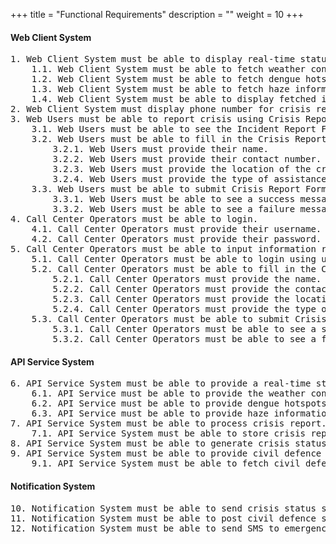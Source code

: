 +++
title = "Functional Requirements"
description = ""
weight = 10
+++

#### Web Client System
<pre class="white">
1. Web Client System must be able to display real-time status update on a map of Singapore.
    1.1. Web Client System must be able to fetch weather conditions.
    1.2. Web Client System must be able to fetch dengue hotspot information.
    1.3. Web Client System must be able to fetch haze information.
    1.4. Web Client System must be able to display fetched information on a map of Singapore.
2. Web Client System must display phone number for crisis report.
3. Web Users must be able to report crisis using Crisis Report Form.
    3.1. Web Users must be able to see the Incident Report Form in the Crisis Report Page.
    3.2. Web Users must be able to fill in the Crisis Report Form.
        3.2.1. Web Users must provide their name.
        3.2.2. Web Users must provide their contact number.
        3.2.3. Web Users must provide the location of the crisis.
        3.2.4. Web Users must provide the type of assistance required, i.e. emergency ambulance, rescue and evacuation, fire-fighting and gas leak control.
    3.3. Web Users must be able to submit Crisis Report Form.
        3.3.1. Web Users must be able to see a success message when submit succeeds.
        3.3.2. Web Users must be able to see a failure message when submit fails.
4. Call Center Operators must be able to login.
    4.1. Call Center Operators must provide their username.
    4.2. Call Center Operators must provide their password.
5. Call Center Operators must be able to input information received from calls.
    5.1. Call Center Operators must be able to login using username and password.
    5.2. Call Center Operators must be able to fill in the Crisis Report Form.
        5.2.1. Call Center Operators must provide the name.
        5.2.2. Call Center Operators must provide the contact number.
        5.2.3. Call Center Operators must provide the location of the crisis.
        5.2.4. Call Center Operators must provide the type of assistance required, i.e. emergency ambulance, rescue and evacuation, fire-fighting and gas leak control.
    5.3. Call Center Operators must be able to submit Crisis Report Form.
        5.3.1. Call Center Operators must be able to see a success message when submit succeeds.
        5.3.2. Call Center Operators must be able to see a failure message when submit fails.
</pre>

#### API Service System
<pre class="white">
6. API Service System must be able to provide a real-time status update of Singapore.
    6.1. API Service must be able to provide the weather conditions.
    6.2. API Service must be able to provide dengue hotspots as coordinates.
    6.3. API Service must be able to provide haze information as numeric values.
7. API Service System must be able to process crisis report.
    7.1. API Service System must be able to store crisis report into database.
8. API Service System must be able to generate crisis status summary report every 30 minutes.
9. API Service System must be able to provide civil defence shelter locations.
    9.1. API Service System must be able to fetch civil defence shelter locations.
</pre>

#### Notification System
<pre class="white">
10. Notification System must be able to send crisis status summary report to Prime Minister’s Office via Email.
11. Notification System must be able to post civil defence shelter locations to Facebook and Twitter.
12. Notification System must be able to send SMS to emergency agencies.
</pre>